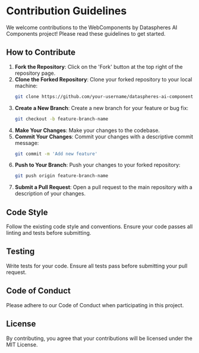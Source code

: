 # Contribution Guidelines

We welcome contributions to the WebComponents by Dataspheres AI Components project! Please read these guidelines to get started.

## How to Contribute

1. **Fork the Repository**: Click on the 'Fork' button at the top right of the repository page.
2. **Clone the Forked Repository**: Clone your forked repository to your local machine:
   ```sh
   git clone https://github.com/your-username/dataspheres-ai-components.git
   ```
3. **Create a New Branch**: Create a new branch for your feature or bug fix:
    ```sh
    git checkout -b feature-branch-name
    ```
4. **Make Your Changes**: Make your changes to the codebase.
5. **Commit Your Changes**: Commit your changes with a descriptive commit message:
    ```sh
    git commit -m 'Add new feature'
    ```
6. **Push to Your Branch**: Push your changes to your forked repository:
    ```sh
    git push origin feature-branch-name
    ```
7. **Submit a Pull Request**: Open a pull request to the main repository with a description of your changes.

## Code Style
Follow the existing code style and conventions.
Ensure your code passes all linting and tests before submitting.

## Testing
Write tests for your code.
Ensure all tests pass before submitting your pull request.

## Code of Conduct
Please adhere to our Code of Conduct when participating in this project.

## License
By contributing, you agree that your contributions will be licensed under the MIT License.